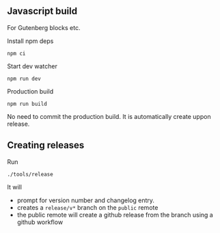 ## Javascript build

For Gutenberg blocks etc.

Install npm deps

```
npm ci
```

Start dev watcher

```
npm run dev
```

Production build

```
npm run build
```

No need to commit the production build. It is automatically create uppon release.

## Creating releases

Run

```
./tools/release
```

It will

- prompt for version number and changelog entry.
- creates a `release/v*` branch on the `public` remote
- the public remote will create a github release from the branch using a github workflow
